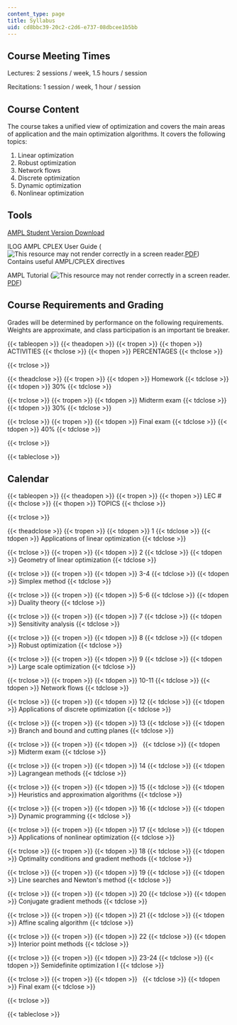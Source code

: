 ```yaml
---
content_type: page
title: Syllabus
uid: cd8bbc39-20c2-c2d6-e737-08dbcee1b5bb
---
```


Course Meeting Times
--------------------

Lectures: 2 sessions / week, 1.5 hours / session

Recitations: 1 session / week, 1 hour / session

Course Content
--------------

The course takes a unified view of optimization and covers the main areas of application and the main optimization algorithms. It covers the following topics:

1.  Linear optimization
2.  Robust optimization
3.  Network flows
4.  Discrete optimization
5.  Dynamic optimization
6.  Nonlinear optimization

Tools
-----

[AMPL Student Version Download](https://ampl.com/products/ampl/ampl-for-students/)

ILOG AMPL CPLEX User Guide (![This resource may not render correctly in a screen reader.](/images/inacessible.gif)[PDF](http://www.ampl.com/BOOKLETS/amplcplex90userguide.pdf))  
Contains useful AMPL/CPLEX directives

AMPL Tutorial (![This resource may not render correctly in a screen reader.](/images/inacessible.gif)[PDF](http://www.tu-chemnitz.de/mathematik/part_dgl/teaching/WS2009_Grundlagen_der_Optimierung/amplguide.pdf))

Course Requirements and Grading
-------------------------------

Grades will be determined by performance on the following requirements. Weights are approximate, and class participation is an important tie breaker.

{{< tableopen >}}
{{< theadopen >}}
{{< tropen >}}
{{< thopen >}}
ACTIVITIES
{{< thclose >}}
{{< thopen >}}
PERCENTAGES
{{< thclose >}}

{{< trclose >}}

{{< theadclose >}}
{{< tropen >}}
{{< tdopen >}}
Homework
{{< tdclose >}}
{{< tdopen >}}
30%
{{< tdclose >}}

{{< trclose >}}
{{< tropen >}}
{{< tdopen >}}
Midterm exam
{{< tdclose >}}
{{< tdopen >}}
30%
{{< tdclose >}}

{{< trclose >}}
{{< tropen >}}
{{< tdopen >}}
Final exam
{{< tdclose >}}
{{< tdopen >}}
40%
{{< tdclose >}}

{{< trclose >}}

{{< tableclose >}}

Calendar
--------

{{< tableopen >}}
{{< theadopen >}}
{{< tropen >}}
{{< thopen >}}
LEC #
{{< thclose >}}
{{< thopen >}}
TOPICS
{{< thclose >}}

{{< trclose >}}

{{< theadclose >}}
{{< tropen >}}
{{< tdopen >}}
1
{{< tdclose >}}
{{< tdopen >}}
Applications of linear optimization
{{< tdclose >}}

{{< trclose >}}
{{< tropen >}}
{{< tdopen >}}
2
{{< tdclose >}}
{{< tdopen >}}
Geometry of linear optimization
{{< tdclose >}}

{{< trclose >}}
{{< tropen >}}
{{< tdopen >}}
3-4
{{< tdclose >}}
{{< tdopen >}}
Simplex method
{{< tdclose >}}

{{< trclose >}}
{{< tropen >}}
{{< tdopen >}}
5-6
{{< tdclose >}}
{{< tdopen >}}
Duality theory
{{< tdclose >}}

{{< trclose >}}
{{< tropen >}}
{{< tdopen >}}
7
{{< tdclose >}}
{{< tdopen >}}
Sensitivity analysis
{{< tdclose >}}

{{< trclose >}}
{{< tropen >}}
{{< tdopen >}}
8
{{< tdclose >}}
{{< tdopen >}}
Robust optimization
{{< tdclose >}}

{{< trclose >}}
{{< tropen >}}
{{< tdopen >}}
9
{{< tdclose >}}
{{< tdopen >}}
Large scale optimization
{{< tdclose >}}

{{< trclose >}}
{{< tropen >}}
{{< tdopen >}}
10-11
{{< tdclose >}}
{{< tdopen >}}
Network flows
{{< tdclose >}}

{{< trclose >}}
{{< tropen >}}
{{< tdopen >}}
12
{{< tdclose >}}
{{< tdopen >}}
Applications of discrete optimization
{{< tdclose >}}

{{< trclose >}}
{{< tropen >}}
{{< tdopen >}}
13
{{< tdclose >}}
{{< tdopen >}}
Branch and bound and cutting planes
{{< tdclose >}}

{{< trclose >}}
{{< tropen >}}
{{< tdopen >}}
 
{{< tdclose >}}
{{< tdopen >}}
Midterm exam
{{< tdclose >}}

{{< trclose >}}
{{< tropen >}}
{{< tdopen >}}
14
{{< tdclose >}}
{{< tdopen >}}
Lagrangean methods
{{< tdclose >}}

{{< trclose >}}
{{< tropen >}}
{{< tdopen >}}
15
{{< tdclose >}}
{{< tdopen >}}
Heuristics and approximation algorithms
{{< tdclose >}}

{{< trclose >}}
{{< tropen >}}
{{< tdopen >}}
16
{{< tdclose >}}
{{< tdopen >}}
Dynamic programming
{{< tdclose >}}

{{< trclose >}}
{{< tropen >}}
{{< tdopen >}}
17
{{< tdclose >}}
{{< tdopen >}}
Applications of nonlinear optimization
{{< tdclose >}}

{{< trclose >}}
{{< tropen >}}
{{< tdopen >}}
18
{{< tdclose >}}
{{< tdopen >}}
Optimality conditions and gradient methods
{{< tdclose >}}

{{< trclose >}}
{{< tropen >}}
{{< tdopen >}}
19
{{< tdclose >}}
{{< tdopen >}}
Line searches and Newton's method
{{< tdclose >}}

{{< trclose >}}
{{< tropen >}}
{{< tdopen >}}
20
{{< tdclose >}}
{{< tdopen >}}
Conjugate gradient methods
{{< tdclose >}}

{{< trclose >}}
{{< tropen >}}
{{< tdopen >}}
21
{{< tdclose >}}
{{< tdopen >}}
Affine scaling algorithm
{{< tdclose >}}

{{< trclose >}}
{{< tropen >}}
{{< tdopen >}}
22
{{< tdclose >}}
{{< tdopen >}}
Interior point methods
{{< tdclose >}}

{{< trclose >}}
{{< tropen >}}
{{< tdopen >}}
23-24
{{< tdclose >}}
{{< tdopen >}}
Semidefinite optimization I
{{< tdclose >}}

{{< trclose >}}
{{< tropen >}}
{{< tdopen >}}
 
{{< tdclose >}}
{{< tdopen >}}
Final exam
{{< tdclose >}}

{{< trclose >}}

{{< tableclose >}}